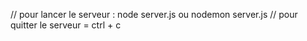// pour lancer le serveur : node server.js ou nodemon server.js
// pour quitter le serveur = ctrl + c


